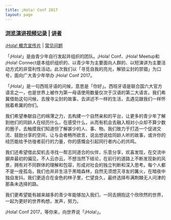 ```yaml
---
title: ¡Hola! Conf 2017
layout: page
---
```


### [浏览演讲视频记录](http://teamhola.mikecrm.com/VMlkHPS) | [讲者](/2017/07/holaconf17-speaker/)

[¡Hola! 概念宣传片](/2017/06/the-concept-video/) | [常见问题](/faq)

「¡Hola!」是由青少年自行发起并组织的团队。¡Hola! Conf、¡Hola! Meetup和¡Hola! Connect是本组织组织的、以青少年为主要面向人群的、以短演讲为主要活动方式的非营利性活动。此次我们以「寻觅自我的亮光，解锁尘封的禁锢」为口号，面向广大青少年举办 ¡Hola! Conf 2017。

「¡Hola!」是一句西班牙语的问候，意思是「你好」。西班牙语是联合国六大官方语言之一，也是世界上被作为第一母语使用数量仅次于汉语的第二大语言。我们希冀借助这句问候，去搜寻尘封的故事，去讲述不一样的生活，去遇见跟我们一样怀揣着希冀的你们。

我们希望奉献自己的绵薄之力，去构建一个自然亲和的平台，让更多的青少年了解到他们的同龄人在经历什么，在感受什么，从而有机会去融入相对小众却不算少数的圈子，去触摸我们知道但了解甚少的人、事、物。我们致力于打造一个促进交流、鼓励分享的空间，让与会者畅所欲言，说出想说给同龄人听的故事，或许你的经历能给予彷徨者前行的力量，你的感慨会引起同行者内心的共鸣。

我们还希望借此契机去寻找一帮志同道合的伙伴，乐意分享，欢喜发现，在交流中摒弃最初的偏见，不人云亦云，不想当然下结论，在前行的道路上不断发现新的风景，拥有对不同群体的理解和包容，形成对社会的独立判断和深入思考。每个人都不是一座孤岛，我们也并非生活于黑暗森林，自然无须熄灭寻友的篝火，在暗夜中独自发抖。我们更适合在金色的林子里，伫望良久，最终选择布满荆棘无人问津的那条未选择的路。

我们更希望能有越来越多的青少年能够加入我们，一同去拥抱这个欣欣然的世界，一起为更好的世界构想，发声，努力。

¡Hola! Conf 2017，等你来，向世界说「¡Hola!」。